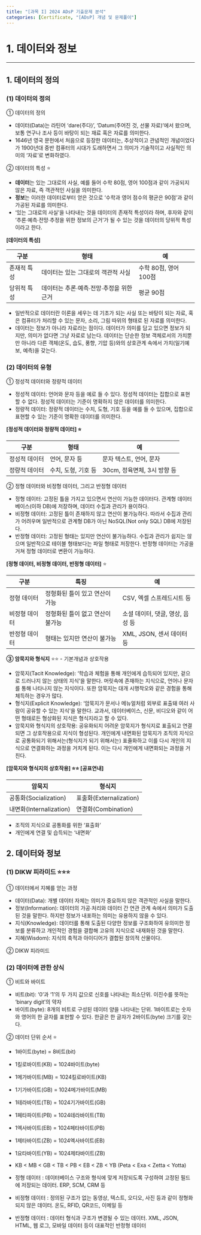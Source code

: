 ```yaml
---
title: "[과목 I] 2024 ADsP 기출문제 분석"
categories: [Certificate, "[ADsP] 개념 및 문제풀이"]
---
```


# 1. 데이터와 정보

---

## 1. 데이터의 정의

### (1) 데이터의 정의

① 데이터의 정의

- 데이터(Data)는 라틴어 ‘dare(주다)’, ‘Datum(주어진 것, 선물 자료)’에서 왔으며, 보통 연구나 조사 등이 바탕이 되는 재료 혹은 자료를 의미한다.
- 1646년 영국 문헌에서 처음으로 등장한 데이터는, 추상적이고 관념적인 개념이었다가 1900년대 중반 컴퓨터의 시대가 도래하면서 그 의미가 기술적이고 사실적인 의미의 ‘자료’로 변화하였다.

② 데이터의 특성 ⭐️

- **데이터**는 있는 그대로의 사실, 예를 들어 수학 80점, 영어 100점과 같이 가공되지 않은 자료, 즉 객관적인 사실을 의미한다.
- **정보**는 이러한 데이터로부터 얻은 것으로 ‘수학과 영어 점수의 평균은 90점’과 같이 가공된 자료를 의미한다.
- ‘있는 그대로의 사실’을 나타내는 것을 데이터의 존재적 특성이라 하며, 후자와 같이 ‘추론∙예측∙전망∙추정을 위한 정보의 근거’가 될 수 있는 것을 데이터의 당위적 특성이라고 한다.

**[데이터의 특성]**

| 구분 | 형태 | 예 |
| --- | --- | --- |
| 존재적 특성 | 데이터는 있는 그대로의 객관적 사실 | 수학 80점, 영어 100점 |
| 당위적 특성 | 데이터는 추론∙예측∙전망∙추정을 위한 근거 | 평균 90점 |

- 일반적으로 데이터란 이론을 세우는 데 기초가 되는 사실 또는 바탕이 되는 자료, 혹은 컴퓨터가 처리할 수 있는 문자, 소리, 그림 따위의 형태로 된 자료를 의미한다.
- 데이터는 정보가 아니라 자료라는 점이다. 데이터가 의미를 담고 있으면 정보가 되지만, 의미가 없다면 그냥 자료로 남는다. 데이터는 단순한 정보 객체로서의 가치뿐만 아니라 다른 객체(온도, 습도, 풍향, 기압 등)와의 상호관계 속에서 가치(일기예보, 예측)을 갖는다.

### (2) 데이터의 유형

① 정성적 데이터와 정량적 데이터

- 정성적 데이터: 언어와 문자 등을 예로 들 수 있다. 정성적 데이터는 집합으로 표현할 수 없다. 정성적 데이터는 기준이 명확하지 않은 데이터를 의미한다.
- 정량적 데이터: 정량적 데이터는 수치, 도형, 기호 등을 예를 들 수  있으며, 집합으로 표현할 수 있는 기준이 명확한 데이터를 의미한다.

**[정성적 데이터와 정량적 데이터] ⭐️**

| 구분 | 형태 | 예 |
| --- | --- | --- |
| 정성적 데이터 | 언어, 문자 등 | 문자 텍스트, 언어, 문자 |
| 정량적 데이터 | 수치, 도형, 기호 등 | 30cm, 정육면체, 3시 방향 등 |

② 정형 데이터와 비정형 데이터, 그리고 반정형 데이터

- 정형 데이터: 고정된 틀을 가지고 있으면서 연산이 가능한 데이터다. 관계형 데이터베이스(이하 DB)에 저장하며, 데이터 수집과 관리가 용이하다.
- 비정형 데이터: 고정된 틀이 존재하지 않고 연산이 불가능하다. 따라서 수집과 관리가 어려우며 일반적으로 관계형 DB가 아닌 NoSQL(Not only SQL) DB에 저장된다.
- 반정형 데이터: 고정된 형태는 있지만 연산이 불가능하다. 수집과 관리가 쉽지는 않으며 일반적으로 테이블 형태보다는 파일 형태로 저장한다.  반정형 데이터는 가공을 거쳐 정형 데이터로 변환이 가능하다.

**[정형 데이터, 비정형 데이터, 반정형 데이터]** ⭐️

| 구분 | 특징 | 예 |
| --- | --- | --- |
| 정형 데이터 | 정형화된 틀이 있고 연산이 가능 | CSV, 엑셀 스프레드시트 등 |
| 비정형 데이터 | 정형화된 틀이 없고 연산이 불가능 | 소셜 데이터, 댓글, 영상, 음성 등 |
| 반정형 데이터 | 형태는 있지만 연산이 불가능 | XML, JSON, 센서 데이터 등 |

**③ 암묵지와 형식지** ⭐️⭐️ - 기본개념과 상호작용

- 암묵지(Tacit Knowledge): ‘학습과 체험을 통해 개인에게 습득되어 있지만, 겉으로 드러나지 않는 상태의 지식’을 말한다. 머릿속에 존재하는 지식으로, 언어나 문자를 통해 나타나지 않는 지식이다. 또한 암묵지는 대개 시행착오와 같은 경험을 통해 체득하는 경우가 많다.
- 형식지(Explicit Knowledge): ‘암묵지가 문서나 메뉴얼처럼 외부로 표출돼 여러 사람이 공유할 수 있는 지식’을 말한다. 교과서, 데이터베이스, 신문, 비디오와 같이 어떤 형태로든 형상화된 지식은 형식지라고 할 수 있다.
- 암묵지와 형식지의 상호작용: 공유화되지 어려운 암묵지가 형식지로 표출되고 연결되면 그 상호작용으로 지식이 형성된다. 개인에게 내면화된 암묵지가 조직의 지식으로 공통화되기 위해서는(형식지가 되기 위해서는) 표줄화하고 이를 다시 개인의 지식으로 연결화하는 과정을 거치게 된다. 이는 다시 개인에게 내면화되는 과정을 거친다.

**[암묵지와 형식지의 상호작용] ⭐️⭐️ [공표연내]**

| 암묵지 | 형식지 |
| --- | --- |
| 공통화(Socialization) | 표출화(Externalization) |
| 내면화(Internalization) | 연결화(Combination) |

- 조직의 지식으로 공통화를 위한 ‘표출화’
- 개인에게 연결 및 습득되는 ‘내면화’

## 2. 데이터와 정보

### (1) DIKW 피라미드 ⭐️⭐️⭐️

① 데이터에서 지혜를 얻는 과정

- 데이터(Data): 개별 데이터 자체는 의미가 중요하지 않은 객관적인 사실을 말한다.
- 정보(Information): 데이터의 가공∙처리와 데이터 간 연관 관계 속에서 의미가 도출된 것을 말한다. 하지만 정보가 내포하는 의미는 유용하지 않을 수 있다.
- 지식(Knowledge): 데이터를 통해 도출된 다양한 정보를 구조화하여 유의미한 정보를 분류하고 개인적인 경험을 결합해 고유의 지식으로 내재화된 것을 말한다.
- 지혜(Wisdom): 지식의 축적과 아이디어가 결합된 창의적 산물이다.

② DIKW 피라미드

### (2) 데이터에 관한 상식

① 비트와 바이트

- 비트(bit): ‘0’과 ‘1’의 두 가지 값으로 신호를 나타내는 최소단위. 이진수를 뜻하는 ‘binary digit’의 약자
- 바이트(byte): 8개의 비트로 구성된 데이터 양을 나타내는 단위. 1바이트로는 숫자와 영어의 한 글자를 표현할 수 있다. 한글은 한 글자가 2바이트(byte) 크기를 갖는다.

② 데이터 단위 순서 ⭐️

- 1바이트(byte) = 8비트(bit)
- 1킬로바이트(KB) = 1024바이트(byte)
- 1메가바이트(MB) = 1024킬로바이트(KB)
- 1기가바이트(GB) = 1024메가바이트(MB)
- 1테라바이트(TB) = 1024기가바이트(GB)
- 1페타파이트(PB) = 1024테라바이트(TB)
- 1엑사바이트(EB) = 1024페타바이트(PB)
- 1제타바이트(ZB) = 1024엑사바이트(EB)
- 1요타바이트(YB) = 1024제타바이트(ZB)
- KB < MB < GB < TB < PB < EB < ZB < YB (Peta < Exa < Zetta < Yotta)

- 정형 데이터 : 데이터베이스 구조와 형식에 맞게 저장되도록 구성하여 고정된 필드에 저장되는 데이터. ERP, SCM, CRM 등
- 비정형 데이터 : 정의된 구조가 없는 동영상, 텍스트, 오디오, 사진 등과 같이 정형화 되지 않은 데이터. 온도, RFID, QR코드, 이메일 등
- 반정형 데이터 : 데이터 형식과 구조가 변경될 수 있는 데이터. XML, JSON, HTML, 웹 로그, 모바일 데이터 등이 대표적인 반정형 데이터